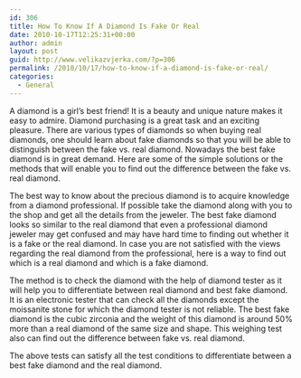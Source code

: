 ```yaml
---
id: 306
title: How To Know If A Diamond Is Fake Or Real
date: 2010-10-17T12:25:31+00:00
author: admin
layout: post
guid: http://www.velikazvjerka.com/?p=306
permalink: /2010/10/17/how-to-know-if-a-diamond-is-fake-or-real/
categories:
  - General
---
```

A diamond is a girl’s best friend! It is a beauty and unique nature makes it easy to admire. Diamond purchasing is a great task and an exciting pleasure. There are various types of diamonds so when buying real diamonds, one should learn about fake diamonds so that you will be able to distinguish between the fake vs. real diamond. Nowadays the best fake diamond is in great demand. Here are some of the simple solutions or the methods that will enable you to find out the difference between the fake vs. real diamond. 

The best way to know about the precious diamond is to acquire knowledge from a diamond professional. If possible take the diamond along with you to the shop and get all the details from the jeweler. The best fake diamond looks so similar to the real diamond that even a professional diamond jeweler may get confused and may have hard time to finding out whether it is a fake or the real diamond. In case you are not satisfied with the views regarding the real diamond from the professional, here is a way to find out which is a real diamond and which is a fake diamond.

The method is to check the diamond with the help of diamond tester as it will help you to differentiate between real diamond and best fake diamond. It is an electronic tester that can check all the diamonds except the moissanite stone for which the diamond tester is not reliable. The best fake diamond is the cubic zirconia and the weight of this diamond is around 50% more than a real diamond of the same size and shape. This weighing test also can find out the difference between fake vs. real diamond.

The above tests can satisfy all the test conditions to differentiate between a best fake diamond and the real diamond.